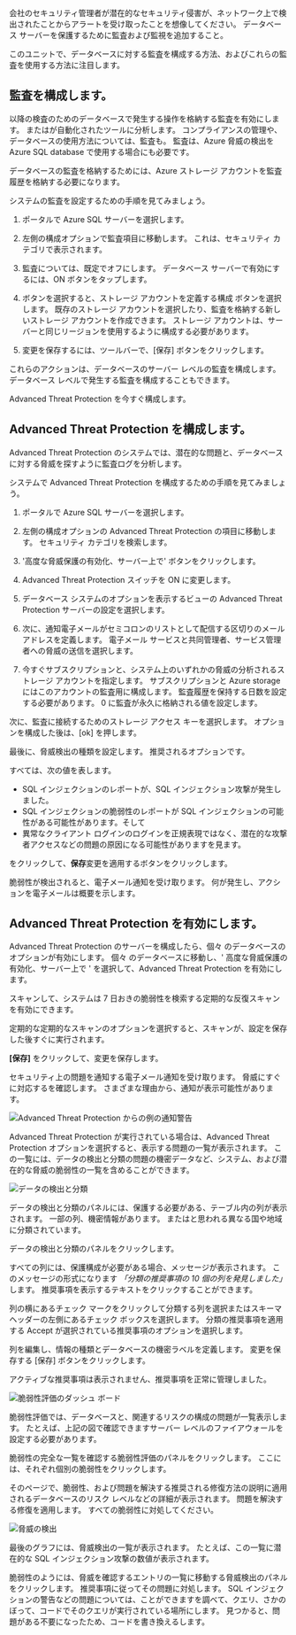 会社のセキュリティ管理者が潜在的なセキュリティ侵害が、ネットワーク上で検出されたことからアラートを受け取ったことを想像してください。 データベース サーバーを保護するために監査および監視を追加すること。

このユニットで、データベースに対する監査を構成する方法、およびこれらの監査を使用する方法に注目します。

## <a name="configure-auditing"></a>監査を構成します。

以降の検査のためのデータベースで発生する操作を格納する監査を有効にします。 またはが自動化されたツールに分析します。 コンプライアンスの管理や、データベースの使用方法については、監査も。 監査は、Azure 脅威の検出を Azure SQL database で使用する場合にも必要です。

データベースの監査を格納するためには、Azure ストレージ アカウントを監査履歴を格納する必要になります。

システムの監査を設定するための手順を見てみましょう。

1. ポータルで Azure SQL サーバーを選択します。

2. 左側の構成オプションで監査項目に移動します。 これは、セキュリティ カテゴリで表示されます。

3. 監査については、既定でオフにします。 データベース サーバーで有効にするには、ON ボタンをタップします。

4. ボタンを選択すると、ストレージ アカウントを定義する構成 ボタンを選択します。 既存のストレージ アカウントを選択したり、監査を格納する新しいストレージ アカウントを作成できます。 ストレージ アカウントは、サーバーと同じリージョンを使用するように構成する必要があります。

5. 変更を保存するには、ツールバーで、[保存] ボタンをクリックします。

これらのアクションは、データベースのサーバー レベルの監査を構成します。 データベース レベルで発生する監査を構成することもできます。

Advanced Threat Protection を今すぐ構成します。

## <a name="configure-advanced-threat-protection"></a>Advanced Threat Protection を構成します。

Advanced Threat Protection のシステムでは、潜在的な問題と、データベースに対する脅威を探すように監査ログを分析します。

システムで Advanced Threat Protection を構成するための手順を見てみましょう。

1. ポータルで Azure SQL サーバーを選択します。

2. 左側の構成オプションの Advanced Threat Protection の項目に移動します。 セキュリティ カテゴリを検索します。

3. '高度な脅威保護の有効化、サーバー上で' ボタンをクリックします。

4. Advanced Threat Protection スイッチを ON に変更します。

5. データベース システムのオプションを表示するビューの Advanced Threat Protection サーバーの設定を選択します。

6. 次に、通知電子メールがセミコロンのリストとして配信する区切りのメール アドレスを定義します。 電子メール サービスと共同管理者、サービス管理者への脅威の送信を選択します。

7. 今すぐサブスクリプションと、システム上のいずれかの脅威の分析されるストレージ アカウントを指定します。 サブスクリプションと Azure storage にはこのアカウントの監査用に構成します。 監査履歴を保持する日数を設定する必要があります。 0 に監査が永久に格納される値を設定します。

次に、監査に接続するためのストレージ アクセス キーを選択します。 オプションを構成した後は、[ok] を押します。

最後に、脅威検出の種類を設定します。 推奨されるオプションです。

すべては、次の値を表します。

- SQL インジェクションのレポートが、SQL インジェクション攻撃が発生しました。
- SQL インジェクションの脆弱性のレポートが SQL インジェクションの可能性がある可能性があります。そして
- 異常なクライアント ログインのログインを正規表現ではなく、潜在的な攻撃者アクセスなどの問題の原因になる可能性がありますを見ます。

をクリックして、**保存**変更を適用するボタンをクリックします。

脆弱性が検出されると、電子メール通知を受け取ります。 何が発生し、アクションを電子メールは概要を示します。

## <a name="enable-advanced-threat-protection"></a>Advanced Threat Protection を有効にします。

Advanced Threat Protection のサーバーを構成したら、個々 のデータベースのオプションが有効にします。 個々 のデータベースに移動し、' 高度な脅威保護の有効化、サーバー上で ' を選択して、Advanced Threat Protection を有効にします。

スキャンして、システムは 7 日おきの脆弱性を検索する定期的な反復スキャンを有効にできます。

定期的な定期的なスキャンのオプションを選択すると、スキャンが、設定を保存した後すぐに実行されます。

**[保存]** をクリックして、変更を保存します。

セキュリティ上の問題を通知する電子メール通知を受け取ります。 脅威にすぐに対応するを確認します。 さまざまな理由から、通知が表示可能性があります。

![Advanced Threat Protection からの例の通知警告](../media-draft/5-email-with-warning.png)

Advanced Threat Protection が実行されている場合は、Advanced Threat Protection オプションを選択すると、表示する問題の一覧が表示されます。 この一覧には、データの検出と分類の問題の機密データなど、システム、および潜在的な脅威の脆弱性の一覧を含めることができます。

![データの検出と分類](../media-draft/5-data-discovery-and-classification.png)

データの検出と分類のパネルには、保護する必要がある、テーブル内の列が表示されます。 一部の列、機密情報があります。 またはと思われる異なる国や地域に分類されています。

データの検出と分類のパネルをクリックします。

すべての列には、保護構成が必要がある場合、メッセージが表示されます。 このメッセージの形式になります *「分類の推奨事項の 10 個の列を発見しました」* します。 推奨事項を表示するテキストをクリックすることができます。

列の横にあるチェック マークをクリックして分類する列を選択またはスキーマ ヘッダーの左側にあるチェック ボックスを選択します。 分類の推奨事項を適用する Accept が選択されている推奨事項のオプションを選択します。

列を編集し、情報の種類とデータベースの機密ラベルを定義します。 変更を保存する [保存] ボタンをクリックします。

アクティブな推奨事項は表示されません、推奨事項を正常に管理しました。

![脆弱性評価のダッシュ ボード](../media-draft/5-vulnerability-assessment-dashboard.png)

脆弱性評価では、データベースと、関連するリスクの構成の問題が一覧表示します。 たとえば、上記の図で確認できますサーバー レベルのファイアウォールを設定する必要があります。

脆弱性の完全な一覧を確認する脆弱性評価のパネルをクリックします。 ここには、それぞれ個別の脆弱性をクリックします。

そのページで、脆弱性、および問題を解決する推奨される修復方法の説明に適用されるデータベースのリスク レベルなどの詳細が表示されます。 問題を解決する修復を適用します。 すべての脆弱性に対処してください。

![脅威の検出](../media-draft/5-threat-detection-dashboard.png)

最後のグラフには、脅威検出の一覧が表示されます。 たとえば、この一覧に潜在的な SQL インジェクション攻撃の数値が表示されます。

脆弱性のようには、脅威を確認するエントリの一覧に移動する脅威検出のパネルをクリックします。 推奨事項に従ってその問題に対処します。  SQL インジェクションの警告などの問題については、ことができますを調べて、クエリ、さかのぼって、コードでそのクエリが実行されている場所にします。 見つかると、問題がある不要になったため、コードを書き換えるします。
